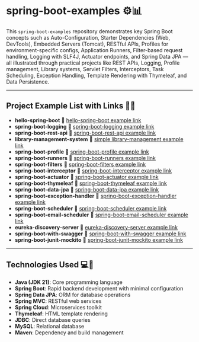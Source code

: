 # spring-boot-examples ⚙️📊

This `spring-boot-examples` repository demonstrates key Spring Boot concepts such as Auto-Configuration, Starter Dependencies (Web, DevTools), Embedded Servers (Tomcat), RESTful APIs, Profiles for environment-specific configs, Application Runners, Filter-based request handling, Logging with SLF4J, Actuator endpoints, and Spring Data JPA — all illustrated through practical projects like REST APIs, Logging, Profile management, Library systems, Servlet Filters, Interceptors, Task Scheduling, Exception Handling, Template Rendering with Thymeleaf, and Data Persistence.

---

## Project Example List with Links 🔗📂

- **hello-spring-boot** 🔗 [hello-spring-boot example link](https://github.com/thevishalchothe/spring-boot-examples/tree/b777790ed90667e9b3deb4ecde3162aa4694f9a1/hello-spring-boot)
- **spring-boot-logging** 🔗 [spring-boot-logging example link](https://github.com/thevishalchothe/spring-boot-examples/tree/b777790ed90667e9b3deb4ecde3162aa4694f9a1/spring-boot-logging)
- **spring-boot-rest-api** 🔗 [spring-boot-rest-api example link](https://github.com/thevishalchothe/spring-boot-examples/tree/b777790ed90667e9b3deb4ecde3162aa4694f9a1/spring-boot-rest-api)
- **library-management-system** 🔗 [simple library-management example link](https://github.com/thevishalchothe/spring-boot-examples/tree/b777790ed90667e9b3deb4ecde3162aa4694f9a1/library-management-system)
- **spring-boot-profile** 🔗 [spring-boot-profile example link](https://github.com/thevishalchothe/spring-boot-examples/tree/b777790ed90667e9b3deb4ecde3162aa4694f9a1/spring-boot-profile)
- **spring-boot-runners** 🔗 [spring-boot-runners example link](https://github.com/thevishalchothe/spring-boot-examples/tree/2ea82f034332b6419ce2417ce0939a7a1c49b7b2/spring-boot-runners)
- **spring-boot-filters** 🔗 [spring-boot-filters example link](https://github.com/thevishalchothe/spring-boot-examples/tree/923db60262cbd5707eaa482f6f0576909e30553d/spring-boot-filters)
- **spring-boot-interceptor** 🔗 [spring-boot-interceptor example link](https://github.com/thevishalchothe/spring-boot-examples/tree/45274202659863a45729f523d28928668a2318a6/spring-boot-interceptor)
- **spring-boot-actuator** 🔗 [spring-boot-actuator example link](https://github.com/thevishalchothe/spring-boot-examples/tree/82f97912e0981efcefd04a363c0bfb76ad3d7f18/spring-boot-actuator)
- **spring-boot-thymeleaf** 🔗 [spring-boot-thymeleaf example link](https://github.com/thevishalchothe/spring-boot-examples/tree/4df7683b618bca96b6f565f59462663c7dedec5d/spring-boot-thymeleaf)
- **spring-boot-data-jpa** 🔗 [spring-boot-data-jpa example link](https://github.com/thevishalchothe/spring-boot-examples/tree/062431dbfb1f7368073dc087eff0699fccb0e43b/spring-boot-data-jpa)
- **spring-boot-exception-handler** 🔗 [spring-boot-exception-handler example link](https://github.com/thevishalchothe/spring-boot-examples/tree/0cb06976f628659209999418a3226c6c5a34699d/spring-boot-exception-handler)
- **spring-boot-scheduler** 🔗 [spring-boot-scheduler example link](https://github.com/thevishalchothe/spring-boot-examples/tree/45154998d751f82c98f1d6cd85139e4cf8151b48/spring-boot-scheduler)
- **spring-boot-email-scheduler** 🔗 [spring-boot-email-scheduler example link](https://github.com/thevishalchothe/spring-boot-examples/tree/cd9637e3b57a53fba8a1d547b77563f71756e799/spring-boot-email-scheduler)
- **eureka-discovery-server** 🔗 [eureka-discovery-server example link](https://github.com/thevishalchothe/spring-boot-examples/tree/dc08b6342df070abcde954e6a3e84e479b459468/eureka-discovery-server)
- **spring-boot-with-swagger** 🔗 [spring-boot-with-swagger example link](https://github.com/vishal-chothe-patil/spring-boot-examples/tree/5c29ccbcc3791386912e2d569a9b5dbf2f01395f/spring-boot-with-swagger)
- **spring-boot-junit-mockito** 🔗 [spring-boot-junit-mockito example link](https://github.com/vishal-chothe-patil/spring-boot-examples/tree/dc79c84c4780e52535f4e9691de3d7f1294685c9/spring-boot-junit-mockito)

---

## Technologies Used 💻🔧

- **Java (JDK 21)**: Core programming language  
- **Spring Boot**: Rapid backend development with minimal configuration  
- **Spring Data JPA**: ORM for database operations  
- **Spring MVC**: RESTful web services  
- **Spring Cloud**: Microservices toolkit  
- **Thymeleaf**: HTML template rendering  
- **JDBC**: Direct database queries  
- **MySQL**: Relational database  
- **Maven**: Dependency and build management  
